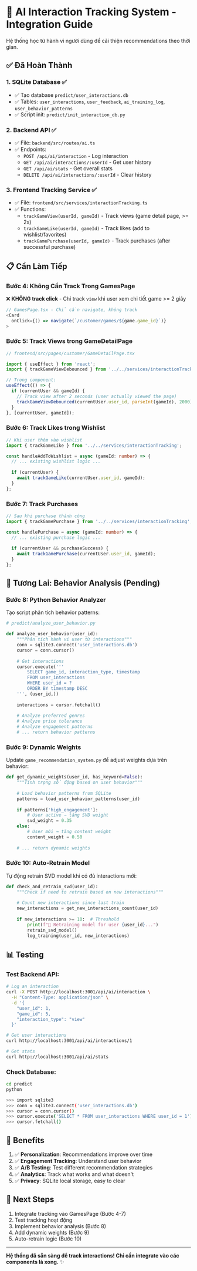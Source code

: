 # 🤖 AI Interaction Tracking System - Integration Guide

Hệ thống học từ hành vi người dùng để cải thiện recommendations theo thời gian.

## ✅ Đã Hoàn Thành

### 1. **SQLite Database** ✅
- ✅ Tạo database `predict/user_interactions.db`
- ✅ Tables: `user_interactions`, `user_feedback`, `ai_training_log`, `user_behavior_patterns`
- ✅ Script init: `predict/init_interaction_db.py`

### 2. **Backend API** ✅
- ✅ File: `backend/src/routes/ai.ts`
- ✅ Endpoints:
  - `POST /api/ai/interaction` - Log interaction
  - `GET /api/ai/interactions/:userId` - Get user history
  - `GET /api/ai/stats` - Get overall stats
  - `DELETE /api/ai/interactions/:userId` - Clear history

### 3. **Frontend Tracking Service** ✅
- ✅ File: `frontend/src/services/interactionTracking.ts`
- ✅ Functions:
  - `trackGameView(userId, gameId)` - Track views (game detail page, >= 2s)
  - `trackGameLike(userId, gameId)` - Track likes (add to wishlist/favorites)
  - `trackGamePurchase(userId, gameId)` - Track purchases (after successful purchase)

## 📋 Cần Làm Tiếp

### **Bước 4: Không Cần Track Trong GamesPage**

❌ **KHÔNG track click** - Chỉ track `view` khi user xem chi tiết game >= 2 giây

```typescript
// GamesPage.tsx - Chỉ cần navigate, không track
<Card
  onClick={() => navigate(`/customer/games/${game.game_id}`)}
>
```

### **Bước 5: Track Views trong GameDetailPage**

```typescript
// frontend/src/pages/customer/GameDetailPage.tsx

import { useEffect } from 'react';
import { trackGameViewDebounced } from '../../services/interactionTracking';

// Trong component:
useEffect(() => {
  if (currentUser && gameId) {
    // Track view after 2 seconds (user actually viewed the page)
    trackGameViewDebounced(currentUser.user_id, parseInt(gameId), 2000);
  }
}, [currentUser, gameId]);
```

### **Bước 6: Track Likes trong Wishlist**

```typescript
// Khi user thêm vào wishlist
import { trackGameLike } from '../../services/interactionTracking';

const handleAddToWishlist = async (gameId: number) => {
  // ... existing wishlist logic ...
  
  if (currentUser) {
    await trackGameLike(currentUser.user_id, gameId);
  }
};
```

### **Bước 7: Track Purchases**

```typescript
// Sau khi purchase thành công
import { trackGamePurchase } from '../../services/interactionTracking';

const handlePurchase = async (gameId: number) => {
  // ... existing purchase logic ...
  
  if (currentUser && purchaseSuccess) {
    await trackGamePurchase(currentUser.user_id, gameId);
  }
};
```

## 🔮 Tương Lai: Behavior Analysis (Pending)

### **Bước 8: Python Behavior Analyzer**

Tạo script phân tích behavior patterns:

```python
# predict/analyze_user_behavior.py

def analyze_user_behavior(user_id):
    """Phân tích hành vi user từ interactions"""
    conn = sqlite3.connect('user_interactions.db')
    cursor = conn.cursor()
    
    # Get interactions
    cursor.execute('''
        SELECT game_id, interaction_type, timestamp
        FROM user_interactions
        WHERE user_id = ?
        ORDER BY timestamp DESC
    ''', (user_id,))
    
    interactions = cursor.fetchall()
    
    # Analyze preferred genres
    # Analyze price tolerance
    # Analyze engagement patterns
    # ... return behavior patterns
```

### **Bước 9: Dynamic Weights**

Update `game_recommendation_system.py` để adjust weights dựa trên behavior:

```python
def get_dynamic_weights(user_id, has_keyword=False):
    """Tính trọng số động based on user behavior"""
    
    # Load behavior patterns from SQLite
    patterns = load_user_behavior_patterns(user_id)
    
    if patterns['high_engagement']:
        # User active → tăng SVD weight
        svd_weight = 0.35
    else:
        # User mới → tăng content weight
        content_weight = 0.50
    
    # ... return dynamic weights
```

### **Bước 10: Auto-Retrain Model**

Tự động retrain SVD model khi có đủ interactions mới:

```python
def check_and_retrain_svd(user_id):
    """Check if need to retrain based on new interactions"""
    
    # Count new interactions since last train
    new_interactions = get_new_interactions_count(user_id)
    
    if new_interactions >= 10:  # Threshold
        print(f"🔄 Retraining model for user {user_id}...")
        retrain_svd_model()
        log_training(user_id, new_interactions)
```

## 📊 Testing

### Test Backend API:

```bash
# Log an interaction
curl -X POST http://localhost:3001/api/ai/interaction \
  -H "Content-Type: application/json" \
  -d '{
    "user_id": 1,
    "game_id": 5,
    "interaction_type": "view"
  }'

# Get user interactions
curl http://localhost:3001/api/ai/interactions/1

# Get stats
curl http://localhost:3001/api/ai/stats
```

### Check Database:

```bash
cd predict
python

>>> import sqlite3
>>> conn = sqlite3.connect('user_interactions.db')
>>> cursor = conn.cursor()
>>> cursor.execute('SELECT * FROM user_interactions WHERE user_id = 1')
>>> cursor.fetchall()
```

## 🎯 Benefits

1. ✅ **Personalization**: Recommendations improve over time
2. ✅ **Engagement Tracking**: Understand user behavior
3. ✅ **A/B Testing**: Test different recommendation strategies
4. ✅ **Analytics**: Track what works and what doesn't
5. ✅ **Privacy**: SQLite local storage, easy to clear

## 🚀 Next Steps

1. Integrate tracking vào GamesPage (Bước 4-7)
2. Test tracking hoạt động
3. Implement behavior analysis (Bước 8)
4. Add dynamic weights (Bước 9)
5. Auto-retrain logic (Bước 10)

---

**Hệ thống đã sẵn sàng để track interactions! Chỉ cần integrate vào các components là xong.** ✨

